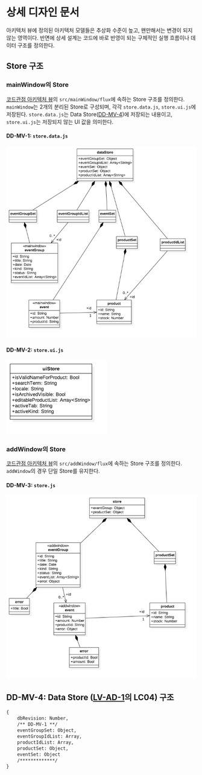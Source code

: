 # 상세 디자인 문서

아키텍처 뷰에 정의된 아키텍처 모델들은 추상화 수준이 높고, 왠만해서는 변경이 되지 않는 영역이다. 반면에 상세 설계는 코드에 바로 반영이 되는 구체적인 실행 흐름이나 데이터 구조를 정의한다.

## Store 구조
### mainWindow의 Store
[코드관점 아키텍처 뷰](./code-viewpoint.md)의 `src/mainWindow/flux`에 속하는 Store 구조를 정의한다. `mainWindow`는 2개의 분리된 Store로 구성되며, 각각 `store.data.js`, `store.ui.js`에 저장된다. `store.data.js`는 Data Store([DD-MV-4](#DD-MV-4))에 저장되는 내용이고, `store.ui.js`는 저장되지 않는 UI 값을 의미한다.

#### <a name="DD-MV-1"></a>DD-MV-1: `store.data.js`
![](./assets/dd-mainW-data.jpg)

#### <a name="DD-MV-2"></a>DD-MV-2: `store.ui.js`
![](./assets/dd-mainW-ui.jpg)

### addWindow의 Store
[코드관점 아키텍처 뷰](./code-viewpoint.md)의 `src/addWindow/flux`에 속하는 Store 구조를 정의한다. `addWindow`의 경우 단일 Store를 유지한다.

#### <a name="DD-MV-3"></a>DD-MV-3: `store.js`
![](./assets/dd-addW-store.jpg)

## <a name="DD-MV-4"></a>DD-MV-4: Data Store ([LV-AD-1](./logical-viewpoint.md#LV-AD-1)의 LC04) 구조

```
{
    dbRevision: Number,
    /** DD-MV-1 **/
    eventGroupSet: Object,
    eventGroupIdList: Array,
    productIdList: Array,
    productSet: Object,
    eventSet: Object
    /*************/
}
```